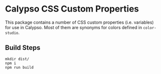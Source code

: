 # Calypso CSS Custom Properties

This package contains a number of CSS custom properties (i.e. variables) for use in Calypso.
Most of them are synonyms for colors defined in `color-studio`.

## Build Steps

```
mkdir dist/
npm i
npm run build
```
